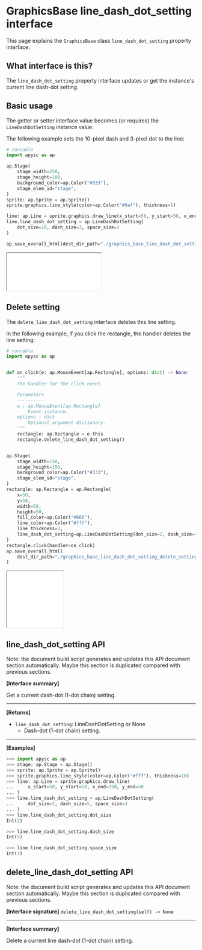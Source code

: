# GraphicsBase line_dash_dot_setting interface

This page explains the `GraphicsBase` class `line_dash_dot_setting` property interface.

## What interface is this?

The `line_dash_dot_setting` property interface updates or get the instance's current line dash-dot setting.

## Basic usage

The getter or setter interface value becomes (or requires) the `LineDashDotSetting` instance value.

The following example sets the 10-pixel dash and 3-pixel dot to the line:

```py
# runnable
import apysc as ap

ap.Stage(
    stage_width=250,
    stage_height=100,
    background_color=ap.Color("#333"),
    stage_elem_id="stage",
)
sprite: ap.Sprite = ap.Sprite()
sprite.graphics.line_style(color=ap.Color("#0af"), thickness=5)

line: ap.Line = sprite.graphics.draw_line(x_start=50, y_start=50, x_end=200, y_end=50)
line.line_dash_dot_setting = ap.LineDashDotSetting(
    dot_size=10, dash_size=3, space_size=3
)

ap.save_overall_html(dest_dir_path="./graphics_base_line_dash_dot_setting_basic_usage/")
```

<iframe src="static/graphics_base_line_dash_dot_setting_basic_usage/index.html" width="250" height="100"></iframe>


## Delete setting

The `delete_line_dash_dot_setting` interface deletes this line setting.

In the following example, if you click the rectangle, the handler deletes the line setting:

```py
# runnable
import apysc as ap


def on_click(e: ap.MouseEvent[ap.Rectangle], options: dict) -> None:
    """
    The handler for the click event.

    Parameters
    ----------
    e : ap.MouseEvent[ap.Rectangle]
        Event instance.
    options : dict
        Optional argument dictionary.
    """
    rectangle: ap.Rectangle = e.this
    rectangle.delete_line_dash_dot_setting()


ap.Stage(
    stage_width=150,
    stage_height=150,
    background_color=ap.Color("#333"),
    stage_elem_id="stage",
)
rectangle: ap.Rectangle = ap.Rectangle(
    x=50,
    y=50,
    width=50,
    height=50,
    fill_color=ap.Color("#666"),
    line_color=ap.Color("#fff"),
    line_thickness=2,
    line_dash_dot_setting=ap.LineDashDotSetting(dot_size=2, dash_size=4, space_size=2),
)
rectangle.click(handler=on_click)
ap.save_overall_html(
    dest_dir_path="./graphics_base_line_dash_dot_setting_delete_setting/"
)
```

<iframe src="static/graphics_base_line_dash_dot_setting_delete_setting/index.html" width="150" height="150"></iframe>

## line_dash_dot_setting API

<!-- Docstring: apysc._display.line_dash_dot_setting_mixin.LineDashDotSettingMixIn.line_dash_dot_setting -->

<span class="inconspicuous-txt">Note: the document build script generates and updates this API document section automatically. Maybe this section is duplicated compared with previous sections.</span>

**[Interface summary]**

Get a current dash-dot (1-dot chain) setting.<hr>

**[Returns]**

- `line_dash_dot_setting`: LineDashDotSetting or None
  - Dash-dot (1-dot chain) setting.

<hr>

**[Examples]**

```py
>>> import apysc as ap
>>> stage: ap.Stage = ap.Stage()
>>> sprite: ap.Sprite = ap.Sprite()
>>> sprite.graphics.line_style(color=ap.Color("#fff"), thickness=10)
>>> line: ap.Line = sprite.graphics.draw_line(
...     x_start=50, y_start=50, x_end=150, y_end=50
... )
>>> line.line_dash_dot_setting = ap.LineDashDotSetting(
...     dot_size=2, dash_size=5, space_size=3
... )
>>> line.line_dash_dot_setting.dot_size
Int(2)

>>> line.line_dash_dot_setting.dash_size
Int(5)

>>> line.line_dash_dot_setting.space_size
Int(3)
```

## delete_line_dash_dot_setting API

<!-- Docstring: apysc._display.line_dash_dot_setting_mixin.LineDashDotSettingMixIn.delete_line_dash_dot_setting -->

<span class="inconspicuous-txt">Note: the document build script generates and updates this API document section automatically. Maybe this section is duplicated compared with previous sections.</span>

**[Interface signature]** `delete_line_dash_dot_setting(self) -> None`<hr>

**[Interface summary]**

Delete a current line dash-dot (1-dot chain) setting.